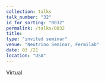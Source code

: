 ```yaml
---
collection: talks
talk_number: "32"
id_for_sorting: "0032"
permalink: /talks/0032
title:  
type: "invited seminar"
venue: "Neutrino Seminar, Fermilab"
date: 03 /21
location: "USA"
---
```


Virtual
